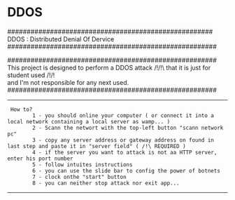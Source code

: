 # DDOS
#####################################################
      DDOS : Distributed Denial Of Dervice
######################################################

######################################################
    This project is designed to perform a DDOS attack
    /!\/!\   that it is just for student used  /!\/!\
    and I'm not responsible for any next used.
######################################################

******************************************************
     How to?
            1 - you should online your computer ( or connect it into a local network containing a local server as wamp... )
            2 - Scann the networt with the top-left button "scann network pc" 
            3 - copy any server address or gateway address on found in last step and paste it in "server field" ( /!\ REQUIRED )
            4 - if the server you want to attack is not aa HTTP server, enter his port number
            5 - follow intuites instructions 
            6 - you can use the slide bar to config the power of botnets
            7 - clock onthe "start" button
            8 - you can neither stop attack nor exit app...
******************************************************
